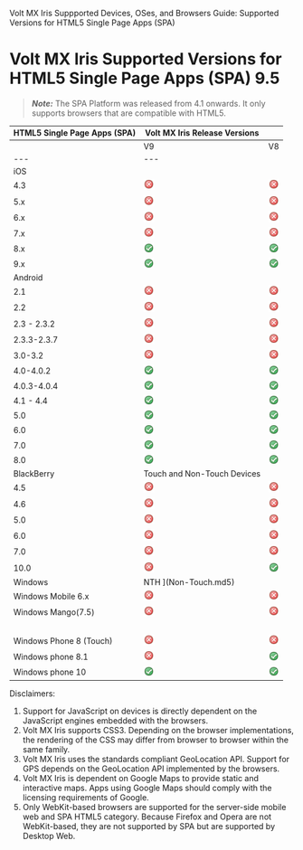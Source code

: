                              

Volt MX  Iris Suppported Devices, OSes, and Browsers Guide: Supported Versions for HTML5 Single Page Apps (SPA)

Volt MX  Iris Supported Versions for HTML5 Single Page Apps (SPA) 9.5
======================================================================

> **_Note:_** The SPA Platform was released from 4.1 onwards. It only supports browsers that are compatible with HTML5.

  
| HTML5 Single Page Apps (SPA) | Volt MX Iris Release Versions ||
| --- | --- | --- |
| | V9 | V8  |
| --- | --- |
| iOS |   |   |
| 4.3 | ![](Resources/Images/no.png) | ![](Resources/Images/no.png) |
| 5.x | ![](Resources/Images/no.png) | ![](Resources/Images/no.png) |
| 6.x | ![](Resources/Images/no.png) | ![](Resources/Images/no.png) |
| 7.x | ![](Resources/Images/no.png) | ![](Resources/Images/no.png) |
| 8.x | ![](Resources/Images/yes.png) | ![](Resources/Images/yes.png) |
| 9.x | ![](Resources/Images/yes.png) | ![](Resources/Images/yes.png) |
| Android |   |   |
| 2.1 | ![](Resources/Images/no.png) | ![](Resources/Images/no.png) |
| 2.2 | ![](Resources/Images/no.png) | ![](Resources/Images/no.png) |
| 2.3 - 2.3.2 | ![](Resources/Images/no.png) | ![](Resources/Images/no.png) |
| 2.3.3-2.3.7 | ![](Resources/Images/no.png) | ![](Resources/Images/no.png) |
| 3.0-3.2 | ![](Resources/Images/no.png) | ![](Resources/Images/no.png) |
| 4.0-4.0.2 | ![](Resources/Images/yes.png) | ![](Resources/Images/yes.png) |
| 4.0.3-4.0.4 | ![](Resources/Images/yes.png) | ![](Resources/Images/yes.png) |
| 4.1 - 4.4 | ![](Resources/Images/yes.png) | ![](Resources/Images/yes.png) |
| 5.0 | ![](Resources/Images/yes.png) | ![](Resources/Images/yes.png) |
| 6.0 | ![](Resources/Images/yes.png) | ![](Resources/Images/yes.png) |
| 7.0 | ![](Resources/Images/yes.png) | ![](Resources/Images/yes.png) |
| 8.0 | ![](Resources/Images/yes.png) | ![](Resources/Images/yes.png) |
| BlackBerry | Touch and Non-Touch Devices |   |
| 4.5 | ![](Resources/Images/no.png) | ![](Resources/Images/no.png) |
| 4.6 | ![](Resources/Images/no.png) | ![](Resources/Images/no.png) |
| 5.0 | ![](Resources/Images/no.png) | ![](Resources/Images/no.png) |
| 6.0 | ![](Resources/Images/no.png) | ![](Resources/Images/no.png) |
| 7.0 | ![](Resources/Images/no.png) | ![](Resources/Images/no.png) |
| 10.0 | ![](Resources/Images/no.png) | ![](Resources/Images/yes.png) |
| Windows | NTH ](Non-Touch.md5) |   |
| Windows Mobile 6.x | ![](Resources/Images/no.png) | ![](Resources/Images/no.png) |
| Windows Mango(7.5) | ![](Resources/Images/no.png) | ![](Resources/Images/no.png) |
|   |   |   |
| Windows Phone 8 (Touch) | ![](Resources/Images/no.png) | ![](Resources/Images/no.png) |
| Windows phone 8.1 | ![](Resources/Images/no.png) | ![](Resources/Images/yes.png) |
| Windows phone 10 | ![](Resources/Images/yes.png) | ![](Resources/Images/yes.png) |

Disclaimers:

1.  Support for JavaScript on devices is directly dependent on the JavaScript engines embedded with the browsers.
2.  Volt MX Iris supports CSS3. Depending on the browser implementations, the rendering of the CSS may differ from browser to browser within the same family.
3.  Volt MX Iris uses the standards compliant GeoLocation API. Support for GPS depends on the GeoLocation API implemented by the browsers.
4.  Volt MX Iris is dependent on Google Maps to provide static and interactive maps. Apps using Google Maps should comply with the licensing requirements of Google.
5.  Only WebKit-based browsers are supported for the server-side mobile web and SPA HTML5 category. Because Firefox and Opera are not WebKit-based, they are not supported by SPA but are supported by Desktop Web.
